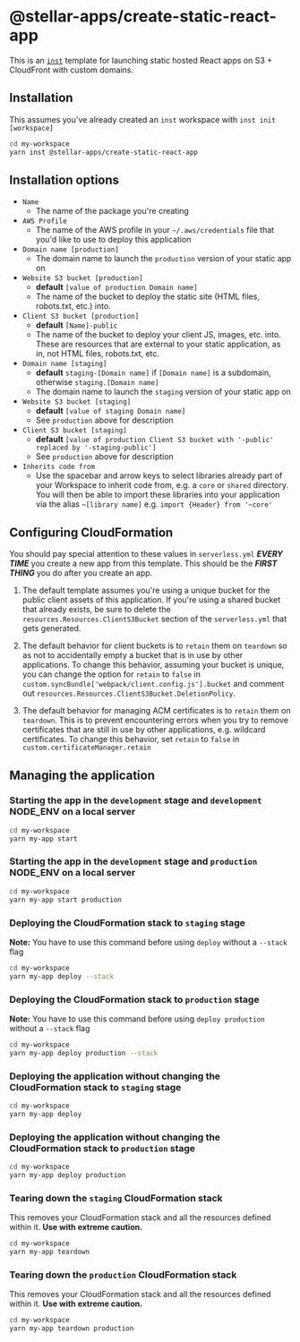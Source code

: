 # @stellar-apps/create-static-react-app
This is an [`inst`](https://github.com/jaredLunde/inst-pkg) template for launching
static hosted React apps on S3 + CloudFront with custom domains.

## Installation
This assumes you've already created an `inst` workspace with `inst init [workspace]`
```bash
cd my-workspace
yarn inst @stellar-apps/create-static-react-app
```

## Installation options
- `Name`
    - The name of the package you're creating
- `AWS Profile`
    - The name of the AWS profile in your `~/.aws/credentials` file that you'd like to use
      to deploy this application
- `Domain name [production]`
    - The domain name to launch the `production` version of your static app on
- `Website S3 bucket [production]`
    - **default** `[value of production Domain name]`
    - The name of the bucket to deploy the static site (HTML files, robots.txt, etc.) into.
- `Client S3 bucket [production]`
    - **default** `[Name]-public`
    - The name of the bucket to deploy your client JS, images, etc. into. These are resources
      that are external to your static application, as in, not HTML files, robots.txt, etc.
- `Domain name [staging]`
    - **default** `staging-[Domain name]` if `[Domain name]` is a subdomain, otherwise 
      `staging.[Domain name]`
    - The domain name to launch the `staging` version of your static app on
- `Website S3 bucket [staging]`
    - **default** `[value of staging Domain name]`
    - See `production` above for description
- `Client S3 bucket [staging]`
    - **default** `[value of production Client S3 bucket with '-public' replaced by '-staging-public']`
    - See `production` above for description
- `Inherits code from`
    - Use the spacebar and arrow keys to select libraries already part of your Workspace to inherit code from, 
      e.g. a `core` or `shared` directory. You will then be able to import these libraries into your application
      via the alias `~[library name]` e.g. `import {Header} from '~core'`   

## Configuring CloudFormation
You should pay special attention to these values in `serverless.yml` ***EVERY TIME*** you create a new app 
from this template. This should be the ***FIRST THING*** you do after you create an app.

1. The default template assumes you're using a unique bucket for the public client assets of 
this application. If you're using a shared bucket that already exists, be sure to delete
the `resources.Resources.ClientS3Bucket` section of the `serverless.yml` that gets generated.

2. The default behavior for client buckets is to `retain` them on `teardown` so as not to 
accidentally empty a bucket that is in use by other applications. To change this behavior,
assuming your bucket is unique, you can change the option for `retain` to `false` in 
`custom.syncBundle['webpack/client.config.js'].bucket` and comment out 
`resources.Resources.ClientS3Bucket.DeletionPolicy`.

3. The default behavior for managing ACM certificates is to `retain` them on `teardown`. This is
to prevent encountering errors when you try to remove certificates that are still in use by
other applications, e.g. wildcard certificates. To change this behavior, set `retain` to `false`
in `custom.certificateManager.retain`

## Managing the application
### Starting the app in the `development` stage and `development` NODE_ENV on a local server
```bash
cd my-workspace
yarn my-app start
```

### Starting the app in the `development` stage and `production` NODE_ENV on a local server
```bash
cd my-workspace
yarn my-app start production
```

### Deploying the CloudFormation stack to `staging` stage
**Note:** You have to use this command before using `deploy` without a `--stack` flag
```bash
cd my-workspace
yarn my-app deploy --stack
```

### Deploying the CloudFormation stack to `production` stage
**Note:** You have to use this command before using `deploy production` without a `--stack` flag
```bash
cd my-workspace
yarn my-app deploy production --stack
```

### Deploying the application without changing the CloudFormation stack to `staging` stage
```bash
cd my-workspace
yarn my-app deploy
```

### Deploying the application without changing the CloudFormation stack to `production` stage
```bash
cd my-workspace
yarn my-app deploy production
```

### Tearing down the `staging` CloudFormation stack
This removes your CloudFormation stack and all the resources defined within it. 
**Use with extreme caution.**
```bash
cd my-workspace
yarn my-app teardown
```

### Tearing down the `production` CloudFormation stack
This removes your CloudFormation stack and all the resources defined within it. 
**Use with extreme caution.**
```bash
cd my-workspace
yarn my-app teardown production
```